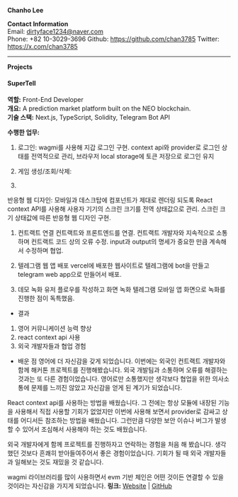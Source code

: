 **Chanho Lee**

**Contact Information**  
Email: dirtyface1234@naver.com  
Phone: +82 10-3029-3696
Github: https://github.com/chan3785
Twitter: https://x.com/chan3785

---

**Projects**

#### SuperTell 
**역할:** Front-End Developer  
**개요:** A prediction market platform built on the NEO blockchain.  
**기술 스택:** Next.js, TypeScript, Solidity, Telegram Bot API  

**수행한 업무:**
1. 로그인: wagmi를 사용해 지갑 로그인 구현. context api와 provider로 로그인 상태를 전역적으로 관리, 브라우저 local storage에 토큰 저장으로 로그인 유지

2. 게임 생성/조회/삭제: 
3. 
반응형 웹 디자인: 모바일과 데스크탑에 컴포넌트가 제대로 렌더링 되도록 React context API를 사용해 사용자 기기의 스크린 크기를 전역 상태값으로 관리.
스크린 크기 상태값에 따른 반응형 웹 디자인 구현.

1. 컨트랙트 연결
컨트랙트와 프론트엔드를 연결.
컨트랙트 개발자와 지속적으로 소통하며 컨트랙트 코드 상의 오류 수정.
input과 output의 명세가 중요한 만큼 계속해서 수정하며 협업.

1. 텔레그램 웹 앱 배포
vercel에 배포한 웹사이트로 텔레그램에 bot을 만들고 telegram web app으로 만들어서 배포.

1. 데모 녹화
유저 플로우를 작성하고 화면 녹화
텔레그램 모바일 앱 화면으로 녹화를 진행한 점이 독특했음.

- 결과
1. 영어 커뮤니케이션 능력 향상
2. react context api 사용
3. 외국 개발자들과 협업 경험

- 배운 점
영어에 더 자신감을 갖게 되었습니다.
이번에는 외국인 컨트랙트 개발자와 함께 해커톤 프로젝트를 진행해봤습니다.
외국 개발팀과 소통하며 오류를 해결하는 것과는 또 다른 경험이었습니다.
영어로만 소통했지만 생각보다 협업을 위한 의사소통에 문제를 느끼진 않았고 자신감을 얻게 된 계기가 되었습니다. 

React context api를 사용하는 방법을 배웠습니다.
그 전에는 항상 모듈에 내장된 기능을 사용해서 직접 사용할 기회가 없었지만 이번에 사용해 보면서 provider로 감싸고 상태를 어디서든 참조하는 방법을 배웠습니다.
그런만큼 다양한 보안 이슈나 버그가 발생할 수 있어서 조심해서 사용해야 하는 것도 배웠습니다.

외국 개발자에게 함께 프로젝트를 진행하자고 연락하는 경험을 처음 해 봤습니다.
생각했던 것보다 흔쾌히 받아들여주어서 좋은 경험이었습니다. 기회가 될 때 외국 개발자들과 일해보는 것도 재밌을 것 같습니다.

wagmi 라이브러리를 많이 사용하면서 evm 기반 체인은 어떤 것이든 연결할 수 있을 것이라는 자신감을 가지게 되었습니다.
**링크:** [Website](https://supertell.vercel.app) | [GitHub](https://github.com/chan3785/supertell.git)
